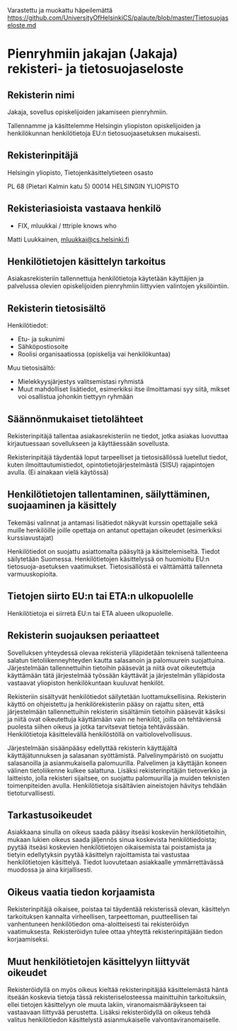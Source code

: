 Varastettu ja muokattu häpeilemättä https://github.com/UniversityOfHelsinkiCS/palaute/blob/master/Tietosuojaseloste.md

# Pienryhmiin jakajan (Jakaja) rekisteri- ja tietosuojaseloste

## Rekisterin nimi
Jakaja, sovellus opiskelijoiden jakamiseen pienryhmiin.

Tallennamme ja käsittelemme Helsingin yliopiston opiskelijoiden ja henkilökunnan henkilötietoja EU:n tietosuojaasetuksen mukaisesti.

## Rekisterinpitäjä

Helsingin yliopisto, Tietojenkäsittelytieteen osasto

PL 68 (Pietari Kalmin katu 5)
00014 HELSINGIN YLIOPISTO

## Rekisteriasioista vastaava henkilö

- FIX, mluukkai / tttriple knows who

Matti Luukkainen, mluukkai@cs.helsinki.fi

## Henkilötietojen käsittelyn tarkoitus

Asiakasrekisteriin tallennettuja henkilötietoja käytetään käyttäjien ja palvelussa olevien opiskelijoiden pienryhmiin liittyvien valintojen yksilöintiin.

## Rekisterin tietosisältö

Henkilötiedot:

* Etu- ja sukunimi
* Sähköpostiosoite
* Roolisi organisaatiossa (opiskelija vai henkilökuntaa)

Muu tietosisältö:

* Mielekkyysjärjestys valitsemistasi ryhmistä
* Muut mahdolliset lisätiedot, esimerkiksi itse ilmoittamasi syy siitä, mikset voi osallistua johonkin tiettyyn ryhmään

## Säännönmukaiset tietolähteet

Rekisterinpitäjä tallentaa asiakasrekisteriin ne tiedot, jotka asiakas luovuttaa kirjautuessaan sovellukseen ja käyttäessään sovellusta.

Rekisterinpitäjä täydentää loput tarpeelliset ja tietosisällössä luetellut tiedot, kuten ilmoittautumistiedot, opintotietojärjestelmästä (SISU) rajapintojen avulla. (Ei ainakaan vielä käytössä)

## Henkilötietojen tallentaminen, säilyttäminen, suojaaminen ja käsittely

Tekemäsi valinnat ja antamasi lisätiedot näkyvät kurssin opettajalle sekä muille henkilöille joille opettaja on antanut opettajan oikeudet (esimerkiksi kurssiavustajat)

Henkilötiedot on suojattu asiattomalta pääsyltä ja käsittelemiseltä. Tiedot säilytetään Suomessa. Henkilötietojen käsittelyssä on huomioitu EU:n tietosuoja-asetuksen vaatimukset. Tietosisällöstä ei välttämättä tallenneta varmuuskopioita.

## Tietojen siirto EU:n tai ETA:n ulkopuolelle

Henkilötietoja ei siirretä EU:n tai ETA alueen ulkopuolelle.

## Rekisterin suojauksen periaatteet

Sovelluksen yhteydessä olevaa rekisteriä ylläpidetään teknisenä tallenteena salatun tietoliikenneyhteyden kautta salasanoin ja palomuurein suojattuina. 
Järjestelmään tallennettuihin tietoihin pääsevät ja niitä ovat oikeutettuja käyttämään tätä järjestelmää työssään käyttävät ja järjestelmän ylläpidosta vastaavat yliopiston henkilökuntaan kuuluvat henkilöt. 

Rekisteriin sisältyvät henkilötiedot säilytetään luottamuksellisina. Rekisterin käyttö on ohjeistettu ja henkilörekisteriin pääsy on rajattu siten, että järjestelmään tallennettuihin rekisterin sisältämiin tietoihin pääsevät käsiksi ja niitä ovat oikeutettuja käyttämään vain ne henkilöt, joilla on tehtäviensä puolesta siihen oikeus ja jotka tarvitsevat tietoja tehtävässään. Henkilötietoja käsittelevällä henkilöstöllä on vaitiolovelvollisuus. 

Järjestelmään sisäänpääsy edellyttää rekisterin käyttäjältä käyttäjätunnuksen ja salasanan syöttämistä. Palvelinympäristö on suojattu salasanoilla ja asianmukaisella palomuurilla. Palvelimen ja käyttäjän koneen välinen tietoliikenne kulkee salattuna. Lisäksi rekisterinpitäjän tietoverkko ja laitteisto, jolla rekisteri sijaitsee, on suojattu palomuurilla ja muiden teknisten toimenpiteiden avulla. Henkilötietoja sisältävien aineistojen hävitys tehdään tietoturvallisesti.

## Tarkastusoikeudet

Asiakkaana sinulla on oikeus saada pääsy itseäsi koskeviin henkilötietoihin, mukaan lukien oikeus saada jäljennös sinua koskevista henkilötiedoista; pyytää itseäsi koskevien henkilötietojen oikaisemista tai poistamista ja tietyin edellytyksin pyytää käsittelyn rajoittamista tai vastustaa henkilötietojen käsittelyä. Tiedot luovutetaan asiakkaalle ymmärrettävässä muodossa ja aina kirjallisesti.

## Oikeus vaatia tiedon korjaamista

Rekisterinpitäjä oikaisee, poistaa tai täydentää rekisterissä olevan, käsittelyn tarkoituksen kannalta virheellisen, tarpeettoman, puutteellisen tai vanhentuneen henkilötiedon oma-aloitteisesti tai rekisteröidyn vaatimuksesta. Rekisteröidyn tulee ottaa yhteyttä rekisterinpitäjään tiedon korjaamiseksi.

## Muut henkilötietojen käsittelyyn liittyvät oikeudet

Rekisteröidyllä on myös oikeus kieltää rekisterinpitäjää käsittelemästä häntä itseään koskevia tietoja tässä rekisteriselosteessa mainittuihin tarkoituksiin, ellei tietojen käsittelyyn ole muuta lakiin, viranomaismääräykseen tai vastaavaan liittyvää perustetta. Lisäksi rekisteröidyllä on oikeus tehdä valitus henkilötiedon käsittelystä asianmukaiselle valvontaviranomaiselle.
